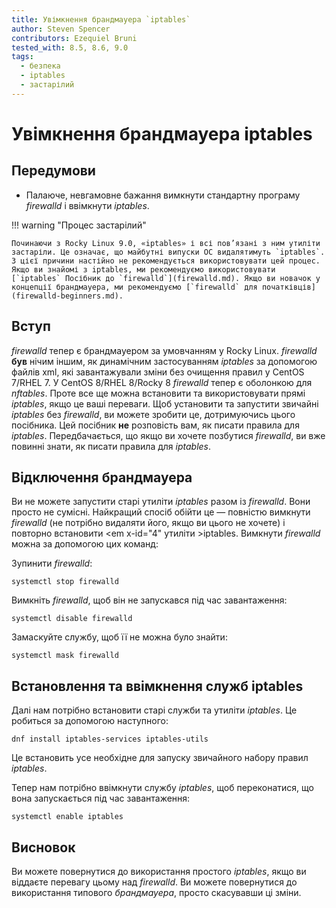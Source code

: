 ```yaml
---
title: Увімкнення брандмауера `iptables`
author: Steven Spencer
contributors: Ezequiel Bruni
tested_with: 8.5, 8.6, 9.0
tags:
  - безпека
  - iptables
  - застарілий
---
```


# Увімкнення брандмауера iptables

## Передумови

* Палаюче, невгамовне бажання вимкнути стандартну програму _firewalld_ і ввімкнути _iptables_.

!!! warning "Процес застарілий"

    Починаючи з Rocky Linux 9.0, «iptables» і всі пов’язані з ним утиліти застаріли. Це означає, що майбутні випуски ОС видалятимуть `iptables`. З цієї причини настійно не рекомендується використовувати цей процес. Якщо ви знайомі з iptables, ми рекомендуємо використовувати [`iptables` Посібник до `firewalld`](firewalld.md). Якщо ви новачок у концепції брандмауера, ми рекомендуємо [`firewalld` для початківців](firewalld-beginners.md).

## Вступ

_firewalld_ тепер є брандмауером за умовчанням у Rocky Linux. _firewalld_ **був** нічим іншим, як динамічним застосуванням _iptables_ за допомогою файлів xml, які завантажували зміни без очищення правил у CentOS 7/RHEL 7.  У CentOS 8/RHEL 8/Rocky 8 _firewalld_ тепер є оболонкою для _nftables_. Проте все ще можна встановити та використовувати прямі _iptables_, якщо це ваші переваги. Щоб установити та запустити звичайні _iptables_ без _firewalld_, ви можете зробити це, дотримуючись цього посібника. Цей посібник **не** розповість вам, як писати правила для _iptables_. Передбачається, що якщо ви хочете позбутися _firewalld_, ви вже повинні знати, як писати правила для _iptables_.

## Відключення брандмауера

Ви не можете запустити старі утиліти _iptables_ разом із _firewalld_. Вони просто не сумісні. Найкращий спосіб обійти це — повністю вимкнути _firewalld_ (не потрібно видаляти його, якщо ви цього не хочете) і повторно встановити <em x-id="4" утиліти >iptables</em>. Вимкнути _firewalld_ можна за допомогою цих команд:

Зупинити _firewalld_:

`systemctl stop firewalld`

Вимкніть _firewalld_, щоб він не запускався під час завантаження:

`systemctl disable firewalld`

Замаскуйте службу, щоб її не можна було знайти:

`systemctl mask firewalld`

## Встановлення та ввімкнення служб iptables

Далі нам потрібно встановити старі служби та утиліти _iptables_. Це робиться за допомогою наступного:

`dnf install iptables-services iptables-utils`

Це встановить усе необхідне для запуску звичайного набору правил _iptables_.

Тепер нам потрібно ввімкнути службу _iptables_, щоб переконатися, що вона запускається під час завантаження:

`systemctl enable iptables`

## Висновок

Ви можете повернутися до використання простого _iptables_, якщо ви віддаєте перевагу цьому над _firewalld_. Ви можете повернутися до використання типового _брандмауера_, просто скасувавши ці зміни.
